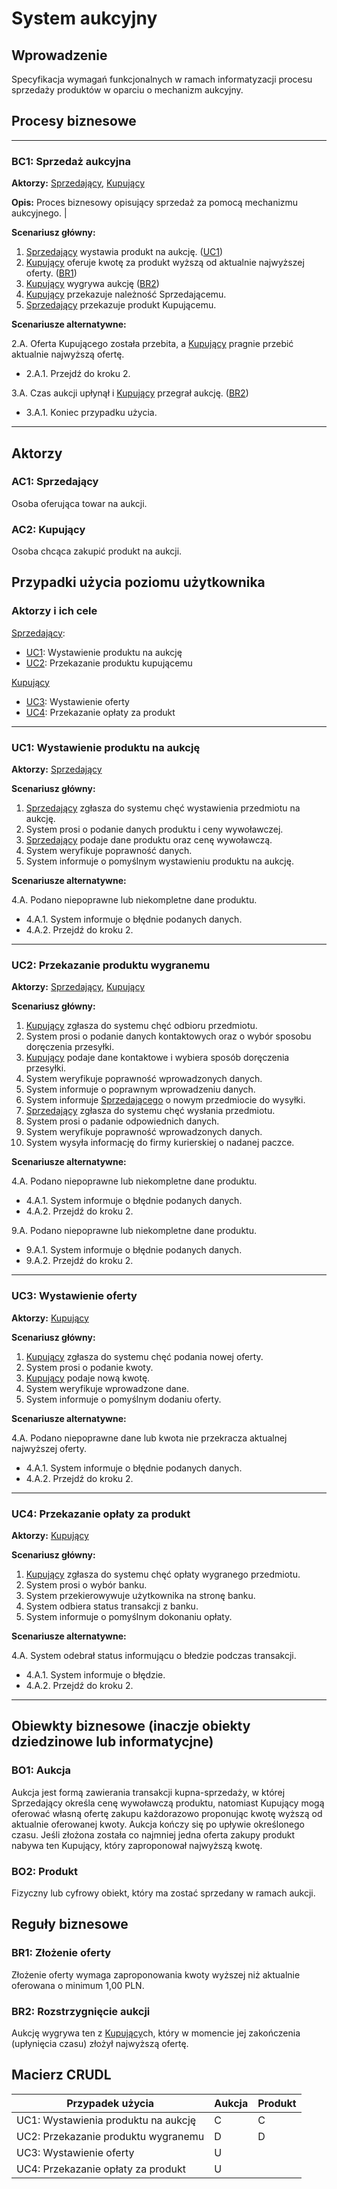# System aukcyjny

## Wprowadzenie

Specyfikacja wymagań funkcjonalnych w ramach informatyzacji procesu sprzedaży produktów w oparciu o mechanizm aukcyjny. 

## Procesy biznesowe

---
<a id="bc1"></a>
### BC1: Sprzedaż aukcyjna 

**Aktorzy:** [Sprzedający](#ac1), [Kupujący](#ac2)

**Opis:** Proces biznesowy opisujący sprzedaż za pomocą mechanizmu aukcyjnego. |

**Scenariusz główny:**
1. [Sprzedający](#ac1) wystawia produkt na aukcję. ([UC1](#uc1))
2. [Kupujący](#ac2) oferuje kwotę za produkt wyższą od aktualnie najwyższej oferty. ([BR1](#br1))
3. [Kupujący](#ac2) wygrywa aukcję ([BR2](#br2))
4. [Kupujący](#ac2) przekazuje należność Sprzedającemu.
5. [Sprzedający](#ac1) przekazuje produkt Kupującemu.

**Scenariusze alternatywne:** 

2.A. Oferta Kupującego została przebita, a [Kupujący](#ac2) pragnie przebić aktualnie najwyższą ofertę.
* 2.A.1. Przejdź do kroku 2.

3.A. Czas aukcji upłynął i [Kupujący](#ac2) przegrał aukcję. ([BR2](#br2))
* 3.A.1. Koniec przypadku użycia.

---

## Aktorzy

<a id="ac1"></a>
### AC1: Sprzedający

Osoba oferująca towar na aukcji.

<a id="ac2"></a>
### AC2: Kupujący

Osoba chcąca zakupić produkt na aukcji.


## Przypadki użycia poziomu użytkownika

### Aktorzy i ich cele

[Sprzedający](#ac1):
* [UC1](#uc1): Wystawienie produktu na aukcję
* [UC2](#uc2): Przekazanie produktu kupującemu

[Kupujący](#ac2)
* [UC3](#uc3): Wystawienie oferty
* [UC4](#uc4): Przekazanie opłaty za produkt

---
<a id="uc1"></a>
### UC1: Wystawienie produktu na aukcję

**Aktorzy:** [Sprzedający](#ac1)

**Scenariusz główny:**
1. [Sprzedający](#ac1) zgłasza do systemu chęć wystawienia przedmiotu na aukcję.
2. System prosi o podanie danych produktu i ceny wywoławczej.
3. [Sprzedający](#ac1) podaje dane produktu oraz cenę wywoławczą.
4. System weryfikuje poprawność danych.
5. System informuje o pomyślnym wystawieniu produktu na aukcję.

**Scenariusze alternatywne:** 

4.A. Podano niepoprawne lub niekompletne dane produktu.
* 4.A.1. System informuje o błędnie podanych danych.
* 4.A.2. Przejdź do kroku 2.

---

<a id="uc2"></a>
### UC2: Przekazanie produktu wygranemu

**Aktorzy:** [Sprzedający](#ac1), [Kupujący](#ac2)

**Scenariusz główny:**
1. [Kupujący](#ac2) zgłasza do systemu chęć odbioru przedmiotu.
2. System prosi o podanie danych kontaktowych oraz o wybór sposobu doręczenia przesyłki.
3. [Kupujący](#ac2) podaje dane kontaktowe i wybiera sposób doręczenia przesyłki.
4. System weryfikuje poprawność wprowadzonych danych.
5. System informuje o poprawnym wprowadzeniu danych.
6. System informuje [Sprzedającego](#ac1) o nowym przedmiocie do wysyłki.
7. [Sprzedający](#ac1) zgłasza do systemu chęć wysłania przedmiotu.
8. System prosi o padanie odpowiednich danych.
9. System weryfikuje poprawność wprowadzonych danych.
10. System wysyła informację do firmy kurierskiej o nadanej paczce.


**Scenariusze alternatywne:** 

4.A. Podano niepoprawne lub niekompletne dane produktu.
* 4.A.1. System informuje o błędnie podanych danych.
* 4.A.2. Przejdź do kroku 2.

9.A. Podano niepoprawne lub niekompletne dane produktu.
* 9.A.1. System informuje o błędnie podanych danych.
* 9.A.2. Przejdź do kroku 2.

---

<a id="uc3"></a>
### UC3: Wystawienie oferty

**Aktorzy:** [Kupujący](#ac2)

**Scenariusz główny:**
1. [Kupujący](#ac2) zgłasza do systemu chęć podania nowej oferty.
2. System prosi o podanie kwoty.
3. [Kupujący](#ac2) podaje nową kwotę.
4. System weryfikuje wprowadzone dane.
5. System informuje o pomyślnym dodaniu oferty.

**Scenariusze alternatywne:** 

4.A. Podano niepoprawne dane lub kwota nie przekracza aktualnej najwyższej oferty.
* 4.A.1. System informuje o błędnie podanych danych.
* 4.A.2. Przejdź do kroku 2.

---

<a id="uc4"></a>
### UC4: Przekazanie opłaty za produkt

**Aktorzy:** [Kupujący](#ac2)

**Scenariusz główny:**
1. [Kupujący](#ac2) zgłasza do systemu chęć opłaty wygranego przedmiotu.
2. System prosi o wybór banku.
3. System przekierowywuje użytkownika na stronę banku.
4. System odbiera status transakcji z banku.
5. System informuje o pomyślnym dokonaniu opłaty.

**Scenariusze alternatywne:** 

4.A. System odebrał status informującu o błedzie podczas transakcji.
* 4.A.1. System informuje o błędzie.
* 4.A.2. Przejdź do kroku 2.

---

## Obiewkty biznesowe (inaczje obiekty dziedzinowe lub informatycjne)

### BO1: Aukcja

Aukcja jest formą zawierania transakcji kupna-sprzedaży, w której Sprzedający określa cenę wywoławczą produktu, natomiast Kupujący mogą oferować własną ofertę zakupu każdorazowo proponując kwotę wyższą od aktualnie oferowanej kwoty. Aukcja kończy się po upływie określonego czasu. Jeśli złożona została co najmniej jedna oferta zakupy produkt nabywa ten Kupujący, który zaproponował najwyższą kwotę. 

### BO2: Produkt

Fizyczny lub cyfrowy obiekt, który ma zostać sprzedany w ramach aukcji.

## Reguły biznesowe

<a id="br1"></a>
### BR1: Złożenie oferty

Złożenie oferty wymaga zaproponowania kwoty wyższej niż aktualnie oferowana o minimum 1,00 PLN.


<a id="br2"></a>
### BR2: Rozstrzygnięcie aukcji

Aukcję wygrywa ten z [Kupujący](#ac2)ch, który w momencie jej zakończenia (upłynięcia czasu) złożył najwyższą ofertę.

## Macierz CRUDL


| Przypadek użycia                                  | Aukcja | Produkt | 
| ------------------------------------------------- | ------ | ------- | 
| UC1: Wystawienia produktu na aukcję               |    C   |    C    | 
| UC2: Przekazanie produktu wygranemu               |     D  |    D    | 
| UC3: Wystawienie oferty                           |    U   |        | 
| UC4: Przekazanie opłaty za produkt                |    U   |        | 



